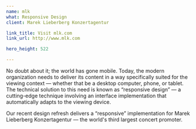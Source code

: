 ```yaml
---
name: mlk
what: Responsive Design
client: Marek Lieberberg Konzertagentur

link_title: Visit mlk.com
link_url: http://www.mlk.com

hero_height: 522

---
```


No doubt about it; the world has gone mobile. Today, the modern organization needs to deliver its content in a way specifically suited for the viewing context — whether that be a desktop computer, phone, or tablet. The technical solution to this need is known as “responsive design” —  a cutting-edge technique involving an interface implementation that automatically adapts to the viewing device. 

Our recent design refresh delivers a “responsive” implementation for Marek Lieberberg Konzertagentur — the world's third largest concert promoter.